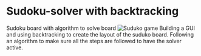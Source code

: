 # Sudoku-solver with backtracking
Sudoku board with algorithm to solve board
![Suduko game](https://user-images.githubusercontent.com/94161006/153401568-00f36927-9c7a-4ca2-a83a-a3cffb853ba2.jpg)
Building a GUI and using backtracking to create the layout of the suduko board. 
Following an algorithm to make sure all the steps are followed to have the solver active.
